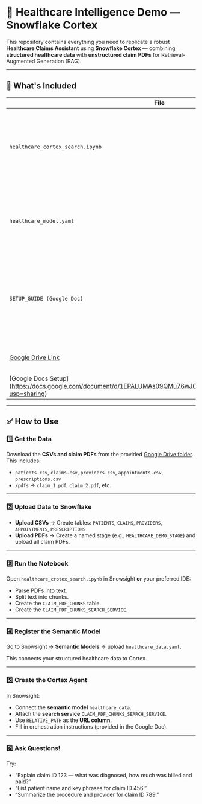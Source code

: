 # 🏥 Healthcare Intelligence Demo — Snowflake Cortex

This repository contains everything you need to replicate a robust **Healthcare Claims Assistant** using **Snowflake Cortex** — combining **structured healthcare data** with **unstructured claim PDFs** for Retrieval-Augmented Generation (RAG).

---

## 📂 **What's Included**

| File | Description |
| ---- | ------------ |
| `healthcare_cortex_search.ipynb` | Clean, minimal notebook to parse PDFs, split into chunks, and create a Cortex Search Service. |
| `healthcare_model.yaml` | Semantic Model for all structured tables (Patients, Claims, Providers, etc.). |
| `SETUP_GUIDE (Google Doc)` | Step-by-step instructions to replicate everything, with a link to download source data (CSVs + PDFs). |
| [Google Drive Link](https://drive.google.com/drive/folders/1A_LEZSHNRxnrQjALUUxBt6UNRcA8HuoL?usp=sharing) | 🔗 _Link to raw CSVs and PDF files._ |
| [Google Docs Setup] (https://docs.google.com/document/d/1EPALUMAs09QMu76wJCuXhoLN7R2uebQWjXSeMieWyHA/edit?usp=sharing) | 🔗 _Link to instructions._ |

---

## ✅ **How to Use**

### 1️⃣ **Get the Data**

Download the **CSVs and claim PDFs** from the provided [Google Drive folder]([#](https://drive.google.com/drive/folders/1A_LEZSHNRxnrQjALUUxBt6UNRcA8HuoL?usp=sharing)).  
This includes:
- `patients.csv`, `claims.csv`, `providers.csv`, `appointments.csv`, `prescriptions.csv`
- `/pdfs` → `claim_1.pdf`, `claim_2.pdf`, etc.

---

### 2️⃣ **Upload Data to Snowflake**

- **Upload CSVs** → Create tables: `PATIENTS`, `CLAIMS`, `PROVIDERS`, `APPOINTMENTS`, `PRESCRIPTIONS`
- **Upload PDFs** → Create a named stage (e.g., `HEALTHCARE_DEMO_STAGE`) and upload all claim PDFs.

---

### 3️⃣ **Run the Notebook**

Open `healthcare_crotex_search.ipynb` in Snowsight **or** your preferred IDE:

- Parse PDFs into text.
- Split text into chunks.
- Create the `CLAIM_PDF_CHUNKS` table.
- Create the `CLAIM_PDF_CHUNKS_SEARCH_SERVICE`.

---

### 4️⃣ **Register the Semantic Model**

Go to Snowsight → **Semantic Models** → upload `healthcare_data.yaml`.

This connects your structured healthcare data to Cortex.

---

### 5️⃣ **Create the Cortex Agent**

In Snowsight:
- Connect the **semantic model** `healthcare_data`.
- Attach the **search service** `CLAIM_PDF_CHUNKS_SEARCH_SERVICE`.
- Use `RELATIVE_PATH` as the **URL column**.
- Fill in orchestration instructions (provided in the Google Doc).

---

### 6️⃣ **Ask Questions!**

Try:
- “Explain claim ID 123 — what was diagnosed, how much was billed and paid?”
- “List patient name and key phrases for claim ID 456.”
- “Summarize the procedure and provider for claim ID 789.”

